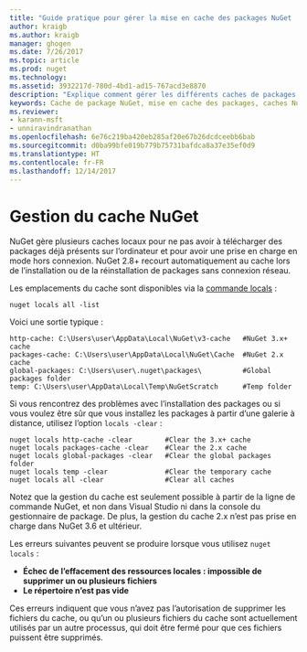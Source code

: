 ```yaml
---
title: "Guide pratique pour gérer la mise en cache des packages NuGet | Microsoft Docs"
author: kraigb
ms.author: kraigb
manager: ghogen
ms.date: 7/26/2017
ms.topic: article
ms.prod: nuget
ms.technology: 
ms.assetid: 3932217d-780d-4bd1-ad15-767acd3e8870
description: "Explique comment gérer les différents caches de packages NuGet présents sur un ordinateur, qui sont utilisés lors de l’installation ou de la restauration des packages."
keywords: Cache de package NuGet, mise en cache des packages, caches NuGet, gestion des caches, cache local NuGet, cache global NuGet, commande locals NuGet, vider le cache
ms.reviewer:
- karann-msft
- unniravindranathan
ms.openlocfilehash: 6e76c219ba420eb285af20e67b26dcdceebb6bab
ms.sourcegitcommit: d0ba99bfe019b779b75731bafdca8a37e35ef0d9
ms.translationtype: HT
ms.contentlocale: fr-FR
ms.lasthandoff: 12/14/2017
---
```

# <a name="managing-the-nuget-cache"></a>Gestion du cache NuGet

NuGet gère plusieurs caches locaux pour ne pas avoir à télécharger des packages déjà présents sur l’ordinateur et pour avoir une prise en charge en mode hors connexion. NuGet 2.8+ recourt automatiquement au cache lors de l’installation ou de la réinstallation de packages sans connexion réseau.

Les emplacements du cache sont disponibles via la [commande locals](../tools/cli-ref-locals.md) :

```
nuget locals all -list
```

Voici une sortie typique :

    http-cache: C:\Users\user\AppData\Local\NuGet\v3-cache   #NuGet 3.x+ cache
    packages-cache: C:\Users\user\AppData\Local\NuGet\Cache  #NuGet 2.x cache
    global-packages: C:\Users\user\.nuget\packages\          #Global packages folder
    temp: C:\Users\user\AppData\Local\Temp\NuGetScratch      #Temp folder

Si vous rencontrez des problèmes avec l’installation des packages ou si vous voulez être sûr que vous installez les packages à partir d’une galerie à distance, utilisez l’option `locals -clear` :

```
nuget locals http-cache -clear        #Clear the 3.x+ cache
nuget locals packages-cache -clear    #Clear the 2.x cache
nuget locals global-packages -clear   #Clear the global packages folder
nuget locals temp -clear              #Clear the temporary cache
nuget locals all -clear               #Clear all caches
```

Notez que la gestion du cache est seulement possible à partir de la ligne de commande NuGet, et non dans Visual Studio ni dans la console du gestionnaire de package. De plus, la gestion du cache 2.x n’est pas prise en charge dans NuGet 3.6 et ultérieur.

Les erreurs suivantes peuvent se produire lorsque vous utilisez `nuget locals` :

* **Échec de l’effacement des ressources locales : impossible de supprimer un ou plusieurs fichiers**
* **Le répertoire n’est pas vide**

Ces erreurs indiquent que vous n’avez pas l’autorisation de supprimer les fichiers du cache, ou qu’un ou plusieurs fichiers du cache sont actuellement utilisés par un autre processus, qui doit être fermé pour que ces fichiers puissent être supprimés.
